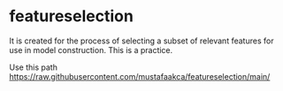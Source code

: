 # featureselection

It is created for the process of selecting a subset of relevant features for use in model construction. This is a practice. 

Use this path https://raw.githubusercontent.com/mustafaakca/featureselection/main/
